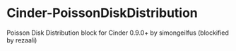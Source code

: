 # Cinder-PoissonDiskDistribution
Poisson Disk Distribution block for Cinder 0.9.0+ by simongeilfus (blockified by rezaali)
